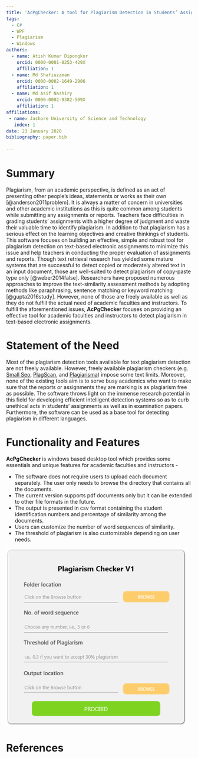 ```yaml
---
title: 'AcPgChecker: A tool for Plagiarism Detection in Students’ Assignments and Reports'
tags:
  - C#
  - WPF
  - Plagiarism
  - Windows
authors:
  - name: Atish Kumar Dipongkor
    orcid: 0000-0001-8253-429X
    affiliation: 1
  - name: Md Shafiuzzman
    orcid: 0000-0002-1649-2906
    affiliation: 1
  - name: Md Asif Nashiry
    orcid: 0000-0002-9382-509X
    affiliation: 1
affiliations:
 - name: Jashore University of Science and Technology
   index: 1
date: 23 January 2020
bibliography: paper.bib

---
```

# Summary
Plagiarism, from an academic perspective, is defined as an act of presenting other people’s ideas, statements or works as their own [@anderson2011problem]. It is always a matter of concern in universities and other academic institutions as this is quite common among students while submitting any assignments or reports. Teachers face difficulties in grading students’ assignments with a higher degree of judgment and waste their valuable time to identify plagiarism. In addition to that plagiarism has a serious effect on the learning objectives and creative thinkings of students. This software focuses on building an effective, simple and robust tool for plagiarism detection on text-based electronic assignments to minimize this issue and help teachers in conducting the proper evaluation of assignments and reports. Though text retrieval research has yielded some mature systems that are successful to detect copied or moderately altered text in an input document, those are well-suited to detect plagiarism of copy-paste type only [@weber2014false]. Researchers have proposed numerous approaches to improve the text-similarity assessment methods by adopting methods like paraphrasing, sentence matching or keyword matching [@gupta2016study]. However, none of those are freely available as well as they do not fulfill the actual need of academic faculties and instructors. To fulfill the aforementioned issues, **AcPgChecker** focuses on providing an effective tool for academic faculties and instructors to detect plagiarism in text-based electronic assignments. 

# Statement of the Need
Most of the plagiarism detection tools available for text plagiarism detection are not freely available. However, freely available plagiarism checkers (e.g. [Small Seo](https://smallseotools.com/plagiarism-checker/), [PlagScan](https://www.plagscan.com/en/),    and [Plagiarisma](http://plagiarisma.net/)) impose  some text  limits. Moreover, none of the existing tools aim is to serve busy academics who want to make sure that the reports or assignments they are marking is as plagiarism free as possible. The software throws  light  on  the  immense research   potential   in   this   field   for   developing   efficient intelligent detection systems so as to curb unethical acts in students’ assignments as well as in examination papers. Furthermore, the software can be used as a base tool for detecting plagiarism in different languages.

# Functionality and Features
**AcPgChecker** is windows based desktop tool which provides some essentials and unique features for academic faculties and instructors -

* The software does not require users to upload each document separately. The user only needs to browse the directory that contains all the documents.
* The current version supports pdf documents only but it can be extended to other file formats in the future.
* The output is presented in csv format containing the student identification numbers and percentage of similarity among the documents.
* Users can customize the number of word sequences of similarity.
* The threshold of plagiarism is also customizable depending on user needs.

![User Interface of AcPgChecker](./images/plagiarism_checker.PNG)

# References